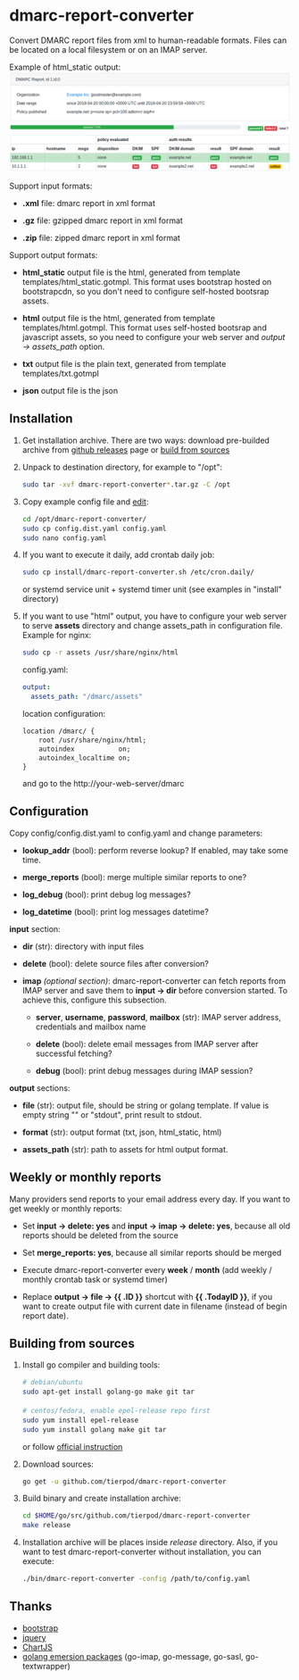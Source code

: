 dmarc-report-converter
======================

Convert DMARC report files from xml to human-readable formats. Files can be located on a local
filesystem or on an IMAP server.

Example of html_static output:
![html](screenshots/html_static.png)

Support input formats:

* **.xml** file: dmarc report in xml format

* **.gz** file: gzipped dmarc report in xml format

* **.zip** file: zipped dmarc report in xml format

Support output formats:

* **html_static** output file is the html, generated from template templates/html_static.gotmpl.
  This format uses bootstrap hosted on bootstrapcdn, so you don't need to configure self-hosted
  bootsrap assets.

* **html** output file is the html, generated from template templates/html.gotmpl.
  This format uses self-hosted bootsrap and javascript assets, so you need to configure your web
  server and *output -> assets_path* option.

* **txt** output file is the plain text, generated from template templates/txt.gotmpl

* **json** output file is the json

Installation
------------

1. Get installation archive. There are two ways: download pre-builded archive from
   [github releases](https://github.com/tierpod/dmarc-report-converter/releases) page or
   [build from sources](#building-from-sources)

2. Unpack to destination directory, for example to "/opt":

   ```bash
   sudo tar -xvf dmarc-report-converter*.tar.gz -C /opt
   ```

3. Copy example config file and [edit](#configuration):

   ```bash
   cd /opt/dmarc-report-converter/
   sudo cp config.dist.yaml config.yaml
   sudo nano config.yaml
   ```

4. If you want to execute it daily, add crontab daily job:

   ```bash
   sudo cp install/dmarc-report-converter.sh /etc/cron.daily/
   ```

   or systemd service unit + systemd timer unit (see examples in "install" directory)

5. If you want to use "html" output, you have to configure your web server to serve **assets**
   directory and change assets_path in configuration file. Example for nginx:

   ```bash
   sudo cp -r assets /usr/share/nginx/html
   ```

   config.yaml:

   ```yaml
   output:
     assets_path: "/dmarc/assets"
   ```

   location configuration:

   ```nginx
   location /dmarc/ {
       root /usr/share/nginx/html;
       autoindex           on;
       autoindex_localtime on;
   }
   ```

    and go to the http://your-web-server/dmarc

Configuration
-------------

Copy config/config.dist.yaml to config.yaml and change parameters:

* **lookup_addr** (bool): perform reverse lookup? If enabled, may take some time.

* **merge_reports** (bool): merge multiple similar reports to one?

* **log_debug** (bool): print debug log messages?

* **log_datetime** (bool): print log messages datetime?

**input** section:

* **dir** (str): directory with input files

* **delete** (bool): delete source files after conversion?

* **imap** *(optional section)*: dmarc-report-converter can fetch reports from IMAP server and save
  them to **input -> dir** before conversion started. To achieve this, configure this subsection.

  * **server**, **username**, **password**, **mailbox** (str): IMAP server address, credentials and
    mailbox name

  * **delete** (bool): delete email messages from IMAP server after successful fetching?

  * **debug** (bool): print debug messages during IMAP session?

**output** sections:

* **file** (str): output file, should be string or golang template. If value is empty string "" or
  "stdout", print result to stdout.

* **format** (str): output format (txt, json, html_static, html)

* **assets_path** (str): path to assets for html output format.

Weekly or monthly reports
-------------------------

Many providers send reports to your email address every day. If you want to get weekly or monthly
reports:

* Set **input -> delete: yes** and **input -> imap -> delete: yes**, because all old reports should
  be deleted from the source

* Set **merge_reports: yes**, because all similar reports should be merged

* Execute dmarc-report-converter every **week** / **month** (add weekly / monthly crontab task or
  systemd timer)

* Replace **output -> file -> {{ .ID }}** shortcut with **{{ .TodayID }}**, if you want to create
  output file with current date in filename (instead of begin report date).

Building from sources
---------------------

1. Install go compiler and building tools:

   ```bash
   # debian/ubuntu
   sudo apt-get install golang-go make git tar

   # centos/fedora, enable epel-release repo first
   sudo yum install epel-release
   sudo yum install golang make git tar
   ```

   or follow [official instruction](https://golang.org/dl/)

2. Download sources:

   ```bash
   go get -u github.com/tierpod/dmarc-report-converter
   ```

3. Build binary and create installation archive:

   ```bash
   cd $HOME/go/src/github.com/tierpod/dmarc-report-converter
   make release
   ```

4. Installation archive will be places inside _release_ directory. Also, if you want to test
   dmarc-report-converter without installation, you can execute:

   ```bash
   ./bin/dmarc-report-converter -config /path/to/config.yaml
   ```

Thanks
------

* [bootstrap](https://getbootstrap.com/)
* [jquery](http://jquery.com/)
* [ChartJS](http://chartjs.org/)
* [golang emersion packages](https://github.com/emersion) (go-imap, go-message, go-sasl, go-textwrapper)
